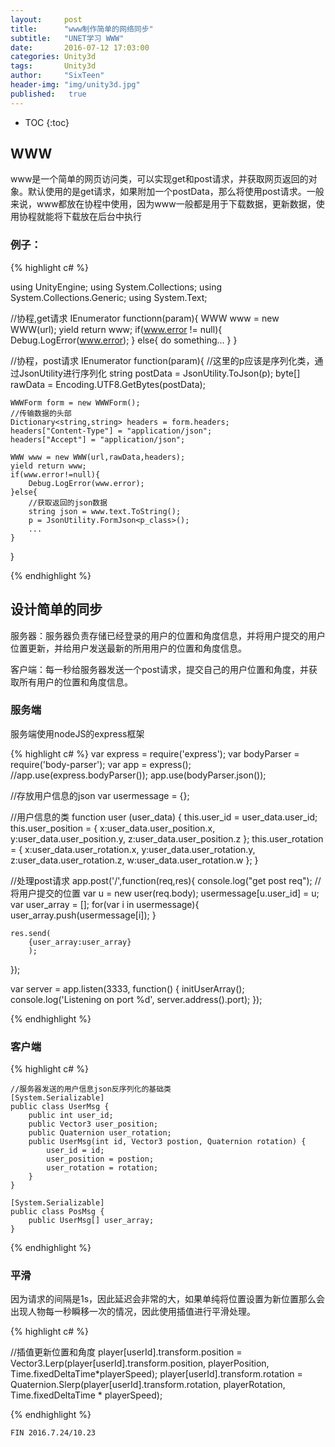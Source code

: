 ```yaml
---
layout:     post
title:      "www制作简单的网络同步"
subtitle:   "UNET学习 WWW"
date:       2016-07-12 17:03:00
categories: Unity3d
tags:       Unity3d
author:     "SixTeen"
header-img: "img/unity3d.jpg"
published:   true
---
```


* TOC
{:toc}

## WWW

www是一个简单的网页访问类，可以实现get和post请求，并获取网页返回的对象。默认使用的是get请求，如果附加一个postData，那么将使用post请求。一般来说，www都放在协程中使用，因为www一般都是用于下载数据，更新数据，使用协程就能将下载放在后台中执行

### 例子：

{% highlight c# %}

using UnityEngine;
using System.Collections;
using System.Collections.Generic;
using System.Text;

//协程,get请求
IEnumerator functionn(param){
    WWW www = new WWW(url);
    yield return www;
    if(www.error != null){
        Debug.LogError(www.error);
    }
    else{
        do something...
    }
}

//协程，post请求
IEnumerator function(param){
    //这里的p应该是序列化类，通过JsonUtility进行序列化
    string postData = JsonUtility.ToJson(p);
    byte[] rawData = Encoding.UTF8.GetBytes(postData);

    WWWForm form = new WWWForm();
    //传输数据的头部
    Dictionary<string,string> headers = form.headers;
    headers["Content-Type"] = "application/json";
    headers["Accept"] = "application/json";

    WWW www = new WWW(url,rawData,headers);
    yield return www;
    if(www.error!=null){
        Debug.LogError(www.error);
    }else{
        //获取返回的json数据
        string json = www.text.ToString();
        p = JsonUtility.FormJson<p_class>();
        ...
    }
}

{% endhighlight %}

## 设计简单的同步

服务器：服务器负责存储已经登录的用户的位置和角度信息，并将用户提交的用户位置更新，并给用户发送最新的所用用户的位置和角度信息。

客户端：每一秒给服务器发送一个post请求，提交自己的用户位置和角度，并获取所有用户的位置和角度信息。


### 服务端

服务端使用nodeJS的express框架

{% highlight c# %}
var express = require('express');
var bodyParser = require('body-parser');
var app = express();
//app.use(express.bodyParser());
app.use(bodyParser.json());

//存放用户信息的json
var usermessage = {};

//用户信息的类
function user (user_data) {
    this.user_id = user_data.user_id;
    this.user_position = {
        x:user_data.user_position.x,
        y:user_data.user_position.y,
        z:user_data.user_position.z
    };
    this.user_rotation = {
        x:user_data.user_rotation.x,
        y:user_data.user_rotation.y,
        z:user_data.user_rotation.z,
        w:user_data.user_rotation.w
    };
}

//处理post请求
app.post('/',function(req,res){
    console.log("get post req");
    //将用户提交的位置
    var u = new user(req.body);
    usermessage[u.user_id] = u;
    var user_array = [];
    for(var i in usermessage){
        user_array.push(usermessage[i]);
    }

    res.send(
        {user_array:user_array}
        );
});

var server = app.listen(3333, function() {
    initUserArray();
    console.log('Listening on port %d', server.address().port);
});

{% endhighlight %}

### 客户端

{% highlight c# %}

    //服务器发送的用户信息json反序列化的基础类
    [System.Serializable]
    public class UserMsg {
        public int user_id;
        public Vector3 user_position;
        public Quaternion user_rotation;
        public UserMsg(int id, Vector3 postion, Quaternion rotation) {
            user_id = id;
            user_position = postion;
            user_rotation = rotation;
        }
    }

    [System.Serializable]
    public class PosMsg {
        public UserMsg[] user_array;
    }

{% endhighlight %}


### 平滑

因为请求的间隔是1s，因此延迟会非常的大，如果单纯将位置设置为新位置那么会出现人物每一秒瞬移一次的情况，因此使用插值进行平滑处理。

{% highlight c# %}

//插值更新位置和角度
player[userId].transform.position = Vector3.Lerp(player[userId].transform.position, playerPosition, Time.fixedDeltaTime*playerSpeed);
player[userId].transform.rotation = Quaternion.Slerp(player[userId].transform.rotation, playerRotation, Time.fixedDeltaTime * playerSpeed);

{% endhighlight %}

    FIN 2016.7.24/10.23